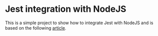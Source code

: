 # Jest integration with NodeJS

This is a simple project to show how to integrate Jest with NodeJS and is based on
the following [article](https://binarycoffee.dev/post/integrar-jest-en-un-proyecto-de-javascripthbsja).
